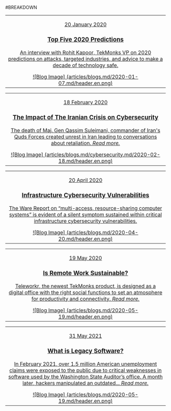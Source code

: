 #BREAKDOWN

|   |
|:------------:|
|[<p class="date">20 January 2020</p><div class="bloglist"><h3>Top Five 2020 Predictions</h3><p>An interview with Rohit Kapoor, TekMonks VP on 2020 predictions on attacks, targeted industries, and advice to make a decade of technology safe.</p></div> ![Blog Image] (articles/blogs.md/2020-01-07.md/header.en.png)]({{#makeLink}}./blogarticle.html?blogs_path=./blogs.md/2020-01-07.md&menu_path=/{{/makeLink}})|

|   |
|:------------:|
|[<p class="date">18 February 2020</p><div class="bloglist"><h3>The Impact of The Iranian Crisis on Cybersecurity</h3><p>The death of Maj. Gen Qassim Suleimani, commander of Iran's Quds Forces created unrest in Iran leading to conversations about retaliation. *Read more.*</p></div> ![Blog Image] (articles/blogs.md/cybersecurity.md/2020-02-18.md/header.en.png)]({{#makeLink}}./blogarticle.html?blogs_path=./blogs.md/cybersecurity.md/2020-02-18.md&menu_path=/{{/makeLink}})|

|   |
|:------------:|
|[<p class="date">20 April 2020</p><div class="bloglist"><h3> Infrastructure Cybersecurity Vulnerabilities</h3><p>The Ware Report on “multi-access, resource-sharing computer systems” is evident of a silent symptom sustained within critical infrastructure cybersecurity vulnerabilities.</p></div> ![Blog Image] (articles/blogs.md/2020-04-20.md/header.en.png)]({{#makeLink}}./blogarticle.html?blogs_path=./blogs.md/2020-04-20.md&menu_path=/{{/makeLink}})|

|   |
|:------------:|
|[<p class="date">19 May 2020</p><div class="bloglist"><h3>Is Remote Work Sustainable?</h3><p>Teleworkr, the newest TekMonks product, is designed as a digital office with the right social functions to set an atmosphere for productivity and connectivity. *Read more.*</p></div> ![Blog Image] (articles/blogs.md/2020-05-19.md/header.en.png)]({{#makeLink}}./blogarticle.html?blogs_path=./blogs.md/2020-05-19.md&menu_path=/{{/makeLink}})|

|   |
|:------------:|
|[<p class="date">31 May 2021</p><div class="bloglist"><h3>What is Legacy Software?</h3><p>In February 2021, over 1.5 million American unemployment claims were exposed to the public due to critical weaknesses in software used by the Washington State Auditor’s office. A month later, hackers manipulated an outdated... *Read more.*</p></div> ![Blog Image] (articles/blogs.md/2020-05-19.md/header.en.png)]({{#makeLink}}./blogarticle.html?blogs_path=./blogs.md/2021-05-31.md&menu_path=/{{/makeLink}})|

